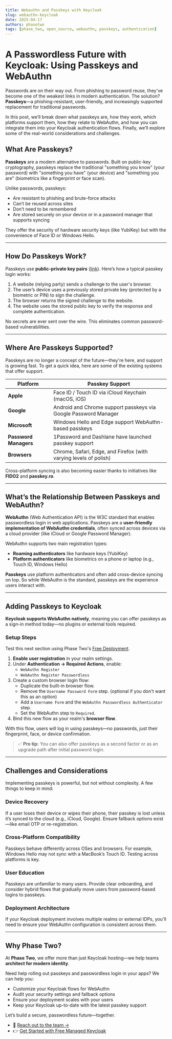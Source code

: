 ```yaml
---
title: Webauthn and Passkeys with Keycloak
slug: webauthn-keycloak
date: 2025-04-17
authors: phasetwo
tags: [phase_two, open_source, webauthn, passkeys, authentication]
---
```


# A Passwordless Future with Keycloak: Using Passkeys and WebAuthn

Passwords are on their way out. From phishing to password reuse, they've become one of the weakest links in modern authentication. The solution? **Passkeys**—a phishing-resistant, user-friendly, and increasingly supported replacement for traditional passwords.

In this post, we’ll break down what passkeys are, how they work, which platforms support them, how they relate to WebAuthn, and how you can integrate them into your Keycloak authentication flows. Finally, we’ll explore some of the real-world considerations and challenges.

<!-- truncate -->

## What Are Passkeys?

**Passkeys** are a modern alternative to passwords. Built on public-key cryptography, passkeys replace the traditional "something you know" (your password) with "something you have" (your device) and "something you are" (biometrics like a fingerprint or face scan).

Unlike passwords, passkeys:

- Are resistant to phishing and brute-force attacks
- Can’t be reused across sites
- Don’t need to be remembered
- Are stored securely on your device or in a password manager that supports syncing

They offer the security of hardware security keys (like YubiKey) but with the convenience of Face ID or Windows Hello.

---

## How Do Passkeys Work?

Passkeys use **public-private key pairs** ([link](https://en.wikipedia.org/wiki/Public-key_cryptography)). Here’s how a typical passkey login works:

1. A website (relying party) sends a challenge to the user's browser.
2. The user’s device uses a previously stored private key (protected by a biometric or PIN) to sign the challenge.
3. The browser returns the signed challenge to the website.
4. The website uses the stored public key to verify the response and complete authentication.

No secrets are ever sent over the wire. This eliminates common password-based vulnerabilities.

---

## Where Are Passkeys Supported?

Passkeys are no longer a concept of the future—they're here, and support is growing fast. To get a quick idea, here are some of the existing systems that offer support.

| Platform              | Passkey Support                                                   |
| --------------------- | ----------------------------------------------------------------- |
| **Apple**             | Face ID / Touch ID via iCloud Keychain (macOS, iOS)               |
| **Google**            | Android and Chrome support passkeys via Google Password Manager   |
| **Microsoft**         | Windows Hello and Edge support WebAuthn-based passkeys            |
| **Password Managers** | 1Password and Dashlane have launched passkey support              |
| **Browsers**          | Chrome, Safari, Edge, and Firefox (with varying levels of polish) |

Cross-platform syncing is also becoming easier thanks to initiatives like **FIDO2** and **passkey.ro**.

---

## What’s the Relationship Between Passkeys and WebAuthn?

**WebAuthn** (Web Authentication API) is the W3C standard that enables passwordless login in web applications. Passkeys are a **user-friendly implementation of WebAuthn credentials**, often synced across devices via a cloud provider (like iCloud or Google Password Manager).

WebAuthn supports two main registration types:

- **Roaming authenticators** like hardware keys (YubiKey)
- **Platform authenticators** like biometrics on a phone or laptop (e.g., Touch ID, Windows Hello)

**Passkeys** use platform authenticators and often add cross-device syncing on top. So while WebAuthn is the standard, passkeys are the experience users interact with.

---

## Adding Passkeys to Keycloak

**Keycloak supports WebAuthn natively**, meaning you can offer passkeys as a sign-in method today—no plugins or external tools required.

### Setup Steps

Test this next section using Phase Two's [Free Deployment](https://phasetwo.io/dashboard).

1. **Enable user registration** in your realm settings.
2. Under **Authentication → Required Actions**, enable:
   - `WebAuthn Register`
   - `WebAuthn Register Passwordless`
3. Create a custom browser login flow:
   - Duplicate the built-in browser flow.
   - Remove the `Username Password Form` step. (optional if you don't want this as an option)
   - Add a `Username Form` and the `WebAuthn Passwordless Authenticator` step.
   - Set the WebAuthn step to `Required`.
4. Bind this new flow as your realm's **browser flow**.

With this flow, users will log in using passkeys—no passwords, just their fingerprint, face, or device confirmation.

> ✅ **Pro tip:** You can also offer passkeys as a second factor or as an upgrade path after initial password login.

---

## Challenges and Considerations

Implementing passkeys is powerful, but not without complexity. A few things to keep in mind:

### Device Recovery

If a user loses their device or wipes their phone, their passkey is lost unless it’s synced to the cloud (e.g., iCloud, Google). Ensure fallback options exist—like email OTP or re-registration.

### Cross-Platform Compatibility

Passkeys behave differently across OSes and browsers. For example, Windows Hello may not sync with a MacBook’s Touch ID. Testing across platforms is key.

### User Education

Passkeys are unfamiliar to many users. Provide clear onboarding, and consider hybrid flows that gradually move users from password-based logins to passkeys.

### Deployment Architecture

If your Keycloak deployment involves multiple realms or external IDPs, you'll need to ensure your WebAuthn configuration is consistent across them.

---

## Why Phase Two?

At **Phase Two**, we offer more than just Keycloak hosting—we help teams **architect for modern identity**.

Need help rolling out passkeys and passwordless login in your apps? We can help you:

- Customize your Keycloak flows for WebAuthn
- Audit your security settings and fallback options
- Ensure your deployment scales with your users
- Keep your Keycloak up-to-date with the latest passkey support

Let’s build a secure, passwordless future—together.

- 📩 [Reach out to the team →](mailto:sales@phasetwo.io)
- 👉 [Get Started with Free Managed Keycloak](https://phasetwo.io/dashboard)
